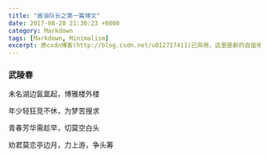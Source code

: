 ```yaml
---
title: "酱油队长之第一篇博文"
date: 2017-08-20 21:30:23 +0800
category: Markdown
tags: [Markdown, Minimalism]
excerpt: 原csdn博客(http://blog.csdn.net/u012717411)已弃用，这里是新的自留地。
---
```


###      武陵春

未名湖边氤氲起，博雅楼外楼

年少轻狂竞不休，为梦苦搜求

青春芳华需趁早，切莫空白头

劝君莫恋亭边月，力上游，争头筹

